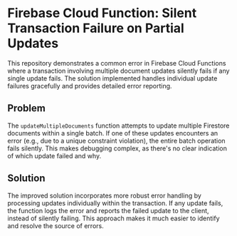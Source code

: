 # Firebase Cloud Function: Silent Transaction Failure on Partial Updates

This repository demonstrates a common error in Firebase Cloud Functions where a transaction involving multiple document updates silently fails if any single update fails.  The solution implemented handles individual update failures gracefully and provides detailed error reporting.

## Problem
The `updateMultipleDocuments` function attempts to update multiple Firestore documents within a single batch.  If one of these updates encounters an error (e.g., due to a unique constraint violation), the entire batch operation fails silently.  This makes debugging complex, as there's no clear indication of which update failed and why.

## Solution
The improved solution incorporates more robust error handling by processing updates individually within the transaction. If any update fails, the function logs the error and reports the failed update to the client, instead of silently failing.  This approach makes it much easier to identify and resolve the source of errors.